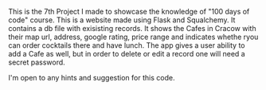 This is the 7th Project I made to showcase the knowledge of "100 days of code" course.
This is a website made using Flask and Squalchemy. It contains a db file with exisisting records.
It shows the Cafes in Cracow with their map url, address, google rating, price range and indicates whethe ryou can order cocktails there and have lunch.
The app gives a user ability to add a Cafe as well, but in order to delete or edit a record one will need a secret password.

I'm open to any hints and suggestion for this code. 